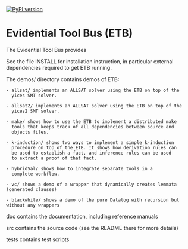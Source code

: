 [![PyPI version](https://badge.fury.io/py/EvidentialToolBus.svg)](https://badge.fury.io/py/EvidentialToolBus)


Evidential Tool Bus (ETB)
=========================

The Evidential Tool Bus provides 

See the file INSTALL for installation instruction, in particular
external dependencies required to get ETB running.

The demos/ directory contains demos of ETB: 

    - allsat/ implements an ALLSAT solver using the ETB on top of the
      yices SMT solver.

    - allsat2/ implements an ALLSAT solver using the ETB on top of the
      yices2 SMT solver.
  
    - make/ shows how to use the ETB to implement a distributed make
      tools that keeps track of all dependencies between source and
      objects files.

    - k-induction/ shows two ways to implement a simple k-induction
      procedure on top of the ETB. It shows how derivation rules can
      be used to establish a fact, and inference rules can be used
      to extract a proof of that fact.

    - hybridSal/ shows how to integrate separate tools in a 
      complete workflow.

    - vc/ shows a demo of a wrapper that dynamically creates lemmata (generated clauses)

    - blackwhite/ shows a demo of the pure Datalog with recursion but without any wrappers

doc contains the documentation, including reference manuals

src contains the source code (see the README there for more details)

tests contains test scripts
